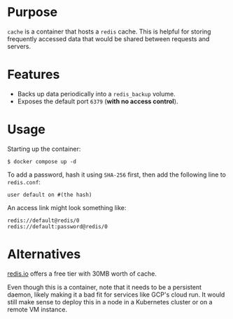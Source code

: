 # Purpose

`cache` is a container that hosts a `redis` cache. This is helpful for storing frequently accessed data that would be
shared between requests and servers.

# Features

- Backs up data periodically into a `redis_backup` volume.
- Exposes the default port `6379` (**with no access control**).

# Usage

Starting up the container:

```shell
$ docker compose up -d
```

To add a password, hash it using `SHA-256` first, then add the following line to `redis.conf`:

`user default on #(the hash)`

An access link might look something like:

```
redis://default@redis/0
redis://default:password@redis/0
```

# Alternatives

[redis.io](https://redis.io/pricing/#) offers a free tier with 30MB worth of cache.

Even though this is a container, note that it needs to be a persistent daemon, likely making it a bad fit for services
like GCP's cloud run. It would still make sense to deploy this in a node in a Kubernetes cluster or on a remote VM
instance.
